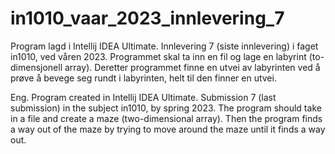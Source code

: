 # in1010_vaar_2023_innlevering_7
Program lagd i Intellij IDEA Ultimate.
Innlevering 7 (siste innlevering) i faget in1010, ved våren 2023.
Programmet skal ta inn en fil og lage en labyrint (to-dimensjonell array). 
Deretter programmet finne en utvei av labyrinten ved å prøve å bevege seg rundt i labyrinten, helt til den finner en utvei.

Eng. 
Program created in Intellij IDEA Ultimate.
Submission 7 (last submission) in the subject in1010, by spring 2023.
The program should take in a file and create a maze (two-dimensional array).
Then the program finds a way out of the maze by trying to move around the maze until it finds a way out.
